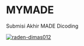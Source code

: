 # MYMADE
Submisi Akhir MADE Dicoding

[![raden-dimas012](https://circleci.com/gh/raden-dimas012/MYMADE.svg?style=svg)](https://circleci.com/gh/raden-dimas012/MYMADE)
